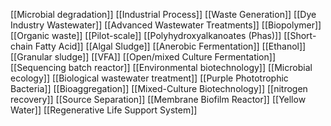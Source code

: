 [[Microbial degradation]]
[[Industrial Process]]
[[Waste Generation]]
[[Dye Industry Wastewater]]
[[Advanced Wastewater Treatments]]
[[Biopolymer]]
[[Organic waste]]
[[Pilot-scale]]
[[Polyhydroxyalkanoates (Phas)]]
[[Short-chain Fatty Acid]]
[[Algal Sludge]]
[[Anerobic Fermentation]]
[[Ethanol]]
[[Granular sludge]]
[[VFA]]
[[Open/mixed Culture Fermentation]]
[[Sequencing batch reactor]]
[[Environmental biotechnology]]
[[Microbial ecology]]
[[Biological wastewater treatment]]
[[Purple Phototrophic Bacteria]]
[[Bioaggregation]]
[[Mixed-Culture Biotechnology]]
[[nitrogen recovery]]
[[Source Separation]]
[[Membrane Biofilm Reactor]]
[[Yellow Water]]
[[Regenerative Life Support System]]
